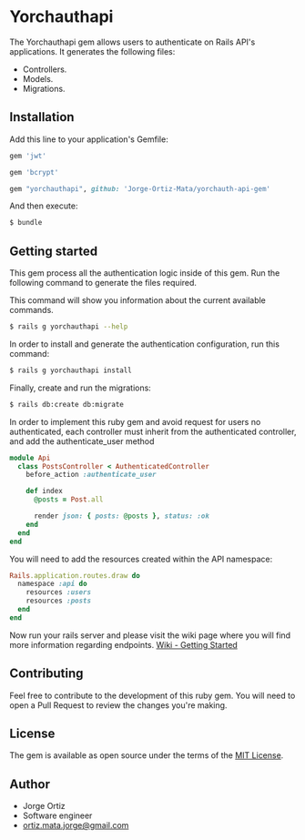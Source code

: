 # Yorchauthapi
The Yorchauthapi gem allows users to authenticate on Rails API's applications.
It generates the following files:

- Controllers.
- Models.
- Migrations.

## Installation
Add this line to your application's Gemfile:

```ruby
gem 'jwt'

gem 'bcrypt'

gem "yorchauthapi", github: 'Jorge-Ortiz-Mata/yorchauth-api-gem'
```

And then execute:
```bash
$ bundle
```

## Getting started

This gem process all the authentication logic inside of this gem.
Run the following command to generate the files required.

This command will show you information about the current available commands.
```bash
$ rails g yorchauthapi --help
```

In order to install and generate the authentication configuration, run this command:
```bash
$ rails g yorchauthapi install
```

Finally, create and run the migrations:
```bash
$ rails db:create db:migrate
```

In order to implement this ruby gem and avoid request for users no authenticated, each controller must inherit from
the authenticated controller, and add the authenticate_user method
```ruby
module Api
  class PostsController < AuthenticatedController
    before_action :authenticate_user

    def index
      @posts = Post.all

      render json: { posts: @posts }, status: :ok
    end
  end
end
```

You will need to add the resources created within the API namespace:
```ruby
Rails.application.routes.draw do
  namespace :api do
    resources :users
    resources :posts
  end
end
```

Now run your rails server and please visit the wiki page where you will find more information regarding endpoints.
[Wiki - Getting Started](https://github.com/Jorge-Ortiz-Mata/yorchauth-api-gem/wiki)

## Contributing
Feel free to contribute to the development of this ruby gem. You will need to open a Pull Request to review the changes
you're making.

## License
The gem is available as open source under the terms of the [MIT License](https://opensource.org/licenses/MIT).

## Author

* Jorge Ortiz
* Software engineer
* ortiz.mata.jorge@gmail.com
